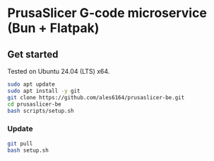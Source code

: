 # PrusaSlicer G-code microservice (Bun + Flatpak)

## Get started

Tested on Ubuntu 24.04 (LTS) x64.

```bash
sudo apt update
sudo apt install -y git
git clone https://github.com/ales6164/prusaslicer-be.git
cd prusaslicer-be
bash scripts/setup.sh
```

### Update

```bash
git pull
bash setup.sh
```